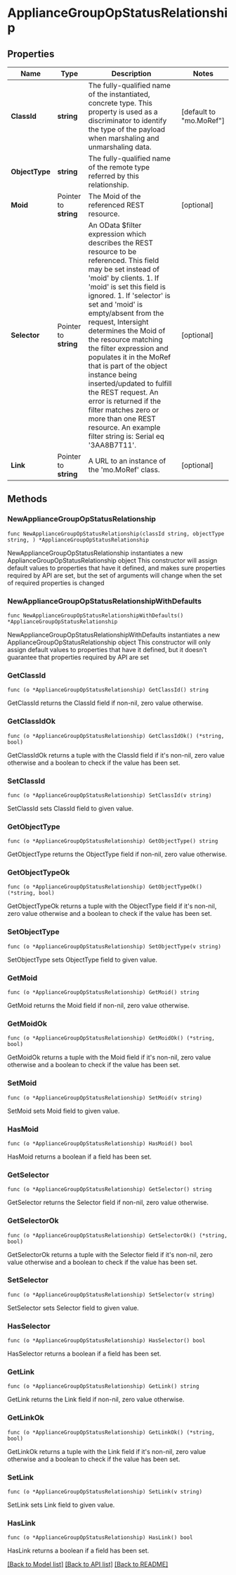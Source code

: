 # ApplianceGroupOpStatusRelationship

## Properties

Name | Type | Description | Notes
------------ | ------------- | ------------- | -------------
**ClassId** | **string** | The fully-qualified name of the instantiated, concrete type. This property is used as a discriminator to identify the type of the payload when marshaling and unmarshaling data. | [default to "mo.MoRef"]
**ObjectType** | **string** | The fully-qualified name of the remote type referred by this relationship. | 
**Moid** | Pointer to **string** | The Moid of the referenced REST resource. | [optional] 
**Selector** | Pointer to **string** | An OData $filter expression which describes the REST resource to be referenced. This field may be set instead of &#39;moid&#39; by clients. 1. If &#39;moid&#39; is set this field is ignored. 1. If &#39;selector&#39; is set and &#39;moid&#39; is empty/absent from the request, Intersight determines the Moid of the resource matching the filter expression and populates it in the MoRef that is part of the object instance being inserted/updated to fulfill the REST request. An error is returned if the filter matches zero or more than one REST resource. An example filter string is: Serial eq &#39;3AA8B7T11&#39;. | [optional] 
**Link** | Pointer to **string** | A URL to an instance of the &#39;mo.MoRef&#39; class. | [optional] 

## Methods

### NewApplianceGroupOpStatusRelationship

`func NewApplianceGroupOpStatusRelationship(classId string, objectType string, ) *ApplianceGroupOpStatusRelationship`

NewApplianceGroupOpStatusRelationship instantiates a new ApplianceGroupOpStatusRelationship object
This constructor will assign default values to properties that have it defined,
and makes sure properties required by API are set, but the set of arguments
will change when the set of required properties is changed

### NewApplianceGroupOpStatusRelationshipWithDefaults

`func NewApplianceGroupOpStatusRelationshipWithDefaults() *ApplianceGroupOpStatusRelationship`

NewApplianceGroupOpStatusRelationshipWithDefaults instantiates a new ApplianceGroupOpStatusRelationship object
This constructor will only assign default values to properties that have it defined,
but it doesn't guarantee that properties required by API are set

### GetClassId

`func (o *ApplianceGroupOpStatusRelationship) GetClassId() string`

GetClassId returns the ClassId field if non-nil, zero value otherwise.

### GetClassIdOk

`func (o *ApplianceGroupOpStatusRelationship) GetClassIdOk() (*string, bool)`

GetClassIdOk returns a tuple with the ClassId field if it's non-nil, zero value otherwise
and a boolean to check if the value has been set.

### SetClassId

`func (o *ApplianceGroupOpStatusRelationship) SetClassId(v string)`

SetClassId sets ClassId field to given value.


### GetObjectType

`func (o *ApplianceGroupOpStatusRelationship) GetObjectType() string`

GetObjectType returns the ObjectType field if non-nil, zero value otherwise.

### GetObjectTypeOk

`func (o *ApplianceGroupOpStatusRelationship) GetObjectTypeOk() (*string, bool)`

GetObjectTypeOk returns a tuple with the ObjectType field if it's non-nil, zero value otherwise
and a boolean to check if the value has been set.

### SetObjectType

`func (o *ApplianceGroupOpStatusRelationship) SetObjectType(v string)`

SetObjectType sets ObjectType field to given value.


### GetMoid

`func (o *ApplianceGroupOpStatusRelationship) GetMoid() string`

GetMoid returns the Moid field if non-nil, zero value otherwise.

### GetMoidOk

`func (o *ApplianceGroupOpStatusRelationship) GetMoidOk() (*string, bool)`

GetMoidOk returns a tuple with the Moid field if it's non-nil, zero value otherwise
and a boolean to check if the value has been set.

### SetMoid

`func (o *ApplianceGroupOpStatusRelationship) SetMoid(v string)`

SetMoid sets Moid field to given value.

### HasMoid

`func (o *ApplianceGroupOpStatusRelationship) HasMoid() bool`

HasMoid returns a boolean if a field has been set.

### GetSelector

`func (o *ApplianceGroupOpStatusRelationship) GetSelector() string`

GetSelector returns the Selector field if non-nil, zero value otherwise.

### GetSelectorOk

`func (o *ApplianceGroupOpStatusRelationship) GetSelectorOk() (*string, bool)`

GetSelectorOk returns a tuple with the Selector field if it's non-nil, zero value otherwise
and a boolean to check if the value has been set.

### SetSelector

`func (o *ApplianceGroupOpStatusRelationship) SetSelector(v string)`

SetSelector sets Selector field to given value.

### HasSelector

`func (o *ApplianceGroupOpStatusRelationship) HasSelector() bool`

HasSelector returns a boolean if a field has been set.

### GetLink

`func (o *ApplianceGroupOpStatusRelationship) GetLink() string`

GetLink returns the Link field if non-nil, zero value otherwise.

### GetLinkOk

`func (o *ApplianceGroupOpStatusRelationship) GetLinkOk() (*string, bool)`

GetLinkOk returns a tuple with the Link field if it's non-nil, zero value otherwise
and a boolean to check if the value has been set.

### SetLink

`func (o *ApplianceGroupOpStatusRelationship) SetLink(v string)`

SetLink sets Link field to given value.

### HasLink

`func (o *ApplianceGroupOpStatusRelationship) HasLink() bool`

HasLink returns a boolean if a field has been set.


[[Back to Model list]](../README.md#documentation-for-models) [[Back to API list]](../README.md#documentation-for-api-endpoints) [[Back to README]](../README.md)


